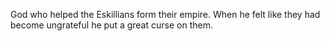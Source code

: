 God who helped the Eskillians form their empire. When he felt like they had become ungrateful he put a great curse on them.